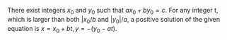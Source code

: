 There exist integers $x_0$ and $y_0$ such that $ax_0 + by_0 = c$. For any integer t, which is larger than both $|x_0/b$ and $|y_0|/a$, a positive solution of the given equation is $x = x_0 + bt, y =-(y_0 - at )$.
